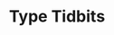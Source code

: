 ---
layout: home
sortorder: 
title: "Type Tidbits"
description: |
  These are small assignments we'll do weekly.
details: |

  ## Type Tidbits

  These are little type tidbits that are reminders of fundamental type concepts. They're mostly dos and donts. 

  ### Tidbit Ideas 

  - Slanted vs true italics 
  - Faux bold vs true bold 
  - Quotation marks & apostrophes 
  - Dashes & hyphens
  - What's a Grotesque font?
  - What are SVG fonts?
  - What are variable width fonts?
  - [Page dimensions](https://learning.oreilly.com/library/view/typography-referenced/9781592537020/chapter-4)
  - Show faux small caps. How the weight gives them away.
  - [Auto-leading](https://learning.oreilly.com/library/view/type-rules-the/9780470542514/ch05.html) Should I use it?

---